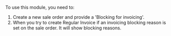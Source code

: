 To use this module, you need to:

1.  Create a new sale order and provide a 'Blocking for invoicing'.
2.  When you try to create Regular Invoice if an invoicing blocking
    reason is set on the sale order. It will show blocking reasons.
